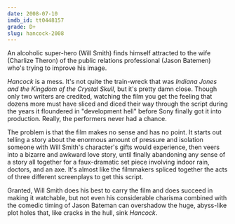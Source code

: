 ```yaml
---
date: 2008-07-10
imdb_id: tt0448157
grade: D+
slug: hancock-2008
---
```


An alcoholic super-hero (Will Smith) finds himself attracted to the wife (Charlize Theron) of the public relations professional (Jason Batemen) who's trying to improve his image.

_Hancock_ is a mess. It's not quite the train-wreck that was <span data-imdb-id="tt0367882">_Indiana Jones and the Kingdom of the Crystal Skull_</span>, but it's pretty damn close. Though only two writers are credited, watching the film you get the feeling that dozens more must have sliced and diced their way through the script during the years it floundered in "development hell" before Sony finally got it into production. Really, the performers never had a chance.

The problem is that the film makes no sense and has no point. It starts out telling a story about the enormous amount of pressure and isolation someone with Will Smith's character's gifts would experience, then veers into a bizarre and awkward love story, until finally abandoning any sense of a story all together for a faux-dramatic set piece involving indoor rain, doctors, and an axe. It's almost like the filmmakers spliced together the acts of three different screenplays to get this script.

Granted, Will Smith does his best to carry the film and does succeed in making it watchable, but not even his considerable charisma combined with the comedic timing of Jason Bateman can overshadow the huge, abyss-like plot holes that, like cracks in the hull, sink _Hancock_.
